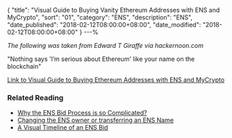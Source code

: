 {
 "title": "Visual Guide to Buying Vanity Ethereum Addresses with ENS and MyCrypto",
 "sort": "01",
 "category": "ENS",
 "description": "ENS",
 "date_published": "2018-02-12T08:00:00+08:00",
 "date_modified": "2018-02-12T08:00:00+08:00"
}
---%

*The following was taken from Edward T Giraffe via hackernoon.com*

"Nothing says 'I’m serious about Ethereum' like your name on the blockchain"

[Link to Visual Guide to Buying Ethereum Addresses with ENS and MyCrypto](https://hackernoon.com/visual-guide-to-buying-a-vanity-ethereum-addresses-with-ens-and-mycrypto-1b75f98139ca)

### Related Reading

*   [Why the ENS Bid Process is so Complicated?](https://support.mycrypto.com/ens/why-the-ens-bid-process-is-so-complicated.html)
*   [Changing the ENS owner or transferring an ENS Name](https://support.mycrypto.com/ens/changing-ens-owner-or-transferring-ens-name.html)
*   [A Visual Timeline of an ENS Bid](https://medium.com/the-ethereum-name-service/a-visual-timeline-of-an-ethereum-name-service-bid-20c368865f56)
